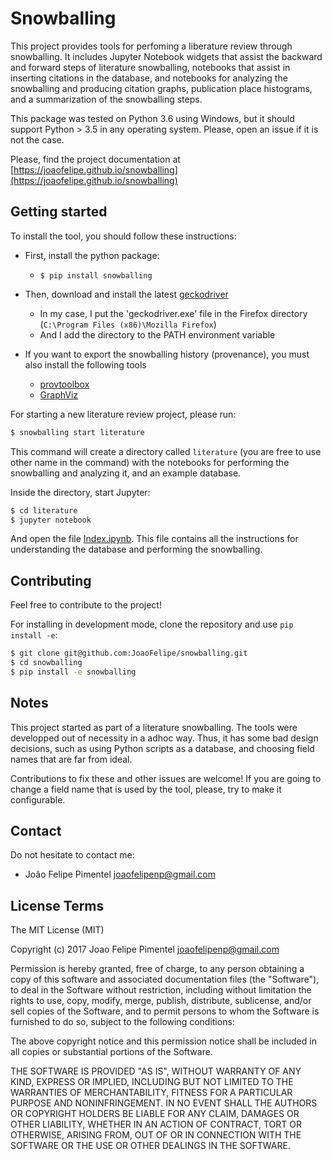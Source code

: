 Snowballing
==========

This project provides tools for perfoming a liberature review through snowballing. It includes Jupyter Notebook widgets that assist the backward and forward steps of literature snowballing, notebooks that assist in inserting citations in the database, and notebooks for analyzing the snowballing and producing citation graphs, publication place histograms, and a summarization of the snowballing steps.

This package was tested on Python 3.6 using Windows, but it should support Python > 3.5 in any operating system. Please, open an issue if it is not the case.

Please, find the project documentation at [https://joaofelipe.github.io/snowballing](https://joaofelipe.github.io/snowballing)

Getting started
------------------

To install the tool, you should follow these instructions:

- First, install the python package:
  - `$ pip install snowballing `

- Then, download and install the latest [geckodriver](https://github.com/mozilla/geckodriver/releases)
  - In my case, I put the 'geckodriver.exe' file in the Firefox directory (`C:\Program Files (x86)\Mozilla Firefox`)
  - And I add the directory to the PATH environment variable
  
- If you want to export the snowballing history (provenance), you must also install the following tools
  - [provtoolbox](http://lucmoreau.github.io/ProvToolbox/)
  - [GraphViz](http://www.graphviz.org/)

For starting a new literature review project, please run:
```bash
$ snowballing start literature
```
This command will create a directory called `literature` (you are free to use other name in the command) with the notebooks for performing the snowballing and analyzing it, and an example database.


Inside the directory, start Jupyter:
```bash
$ cd literature
$ jupyter notebook
```

And open the file [Index.ipynb](example/Index.ipynb). This file contains all the instructions for understanding the database and performing the snowballing.

Contributing
----------------

Feel free to contribute to the project!

For installing in development mode, clone the repository and use `pip install -e`:
```bash
$ git clone git@github.com:JoaoFelipe/snowballing.git
$ cd snowballing
$ pip install -e snowballing
```

Notes
----

This project started as part of a literature snowballing. The tools were developped out of necessity in a adhoc way. Thus, it has some bad design decisions, such as using Python scripts as a database, and choosing field names that are far from ideal.

Contributions to fix these and other issues are welcome! If you are going to change a field name that is used by the tool, please, try to make it configurable.


Contact
----

Do not hesitate to contact me:

* João Felipe Pimentel <joaofelipenp@gmail.com>


License Terms
-------------

The MIT License (MIT)

Copyright (c) 2017 Joao Felipe Pimentel <joaofelipenp@gmail.com>

Permission is hereby granted, free of charge, to any person obtaining a copy of
this software and associated documentation files (the "Software"), to deal in
the Software without restriction, including without limitation the rights to
use, copy, modify, merge, publish, distribute, sublicense, and/or sell copies of
the Software, and to permit persons to whom the Software is furnished to do so,
subject to the following conditions:

The above copyright notice and this permission notice shall be included in all
copies or substantial portions of the Software.

THE SOFTWARE IS PROVIDED "AS IS", WITHOUT WARRANTY OF ANY KIND, EXPRESS OR
IMPLIED, INCLUDING BUT NOT LIMITED TO THE WARRANTIES OF MERCHANTABILITY, FITNESS
FOR A PARTICULAR PURPOSE AND NONINFRINGEMENT. IN NO EVENT SHALL THE AUTHORS OR
COPYRIGHT HOLDERS BE LIABLE FOR ANY CLAIM, DAMAGES OR OTHER LIABILITY, WHETHER
IN AN ACTION OF CONTRACT, TORT OR OTHERWISE, ARISING FROM, OUT OF OR IN
CONNECTION WITH THE SOFTWARE OR THE USE OR OTHER DEALINGS IN THE SOFTWARE.

